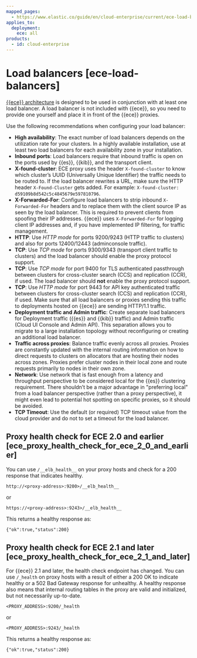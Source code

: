 ```yaml
---
mapped_pages:
  - https://www.elastic.co/guide/en/cloud-enterprise/current/ece-load-balancers.html
applies_to:
  deployment:
    ece: all
products:
  - id: cloud-enterprise
---
```


# Load balancers [ece-load-balancers]

[{{ece}} architecture](./ece-architecture.md) is designed to be used in conjunction with at least one load balancer. A load balancer is not included with {{ece}}, so you need to provide one yourself and place it in front of the {{ece}} proxies.

Use the following recommendations when configuring your load balancer:

* **High availability**: The exact number of load balancers depends on the utilization rate for your clusters. In a highly available installation, use at least two load balancers for each availability zone in your installation.
* **Inbound ports**: Load balancers require that inbound traffic is open on the ports used by {{es}}, {{kib}}, and the transport client.
* **X-found-cluster**: ECE proxy uses the header `X-found-cluster` to know which cluster’s UUID (Universally Unique Identifier) the traffic needs to be routed to. If the load balancer rewrites a URL, make sure the HTTP header `X-Found-Cluster` gets added. For example: `X-found-cluster: d59109b8d542c5c4845679e597810796`.
* **X-Forwarded-For**: Configure load balancers to strip inbound `X-Forwarded-For` headers and to replace them with the client source IP as seen by the load balancer. This is required to prevent clients from spoofing their IP addresses. {{ece}} uses `X-Forwarded-For` for logging client IP addresses and, if you have implemented IP filtering, for traffic management.
* **HTTP**: Use *HTTP mode* for ports 9200/9243 (HTTP traffic to clusters) and also for ports 12400/12443 (adminconsole traffic).
* **TCP**: Use *TCP mode* for ports 9300/9343 (transport client traffic to clusters) and the load balancer should enable the proxy protocol support.
* **TCP**: Use *TCP mode* for port 9400 for TLS authenticated passthrough between clusters for cross-cluster search (CCS) and replication (CCR), if used. The load balancer should **not** enable the proxy protocol support.
* **TCP**: Use *HTTP mode* for port 9443 for API key authenticated traffic between clusters for cross-cluster search (CCS) and replication (CCR), if used. Make sure that all load balancers or proxies sending this traffic to deployments hosted on {{ece}} are sending HTTP/1.1 traffic.
* **Deployment traffic and Admin traffic**: Create separate load balancers for Deployment traffic ({{es}} and {{kib}} traffic) and Admin traffic (Cloud UI Console and Admin API). This separation allows you to migrate to a large installation topology without reconfiguring or creating an additional load balancer.
* **Traffic across proxies**: Balance traffic evenly across all proxies. Proxies are constantly updated with the internal routing information on how to direct requests to clusters on allocators that are hosting their nodes across zones. Proxies prefer cluster nodes in their local zone and route requests primarily to nodes in their own zone.
* **Network**: Use network that is fast enough from a latency and throughput perspective to be considered local for the {{es}} clustering requirement. There shouldn’t be a major advantage in "preferring local" from a load balancer perspective (rather than a proxy perspective), it might even lead to potential hot spotting on specific proxies, so it should be avoided.
* **TCP Timeout**: Use the default (or required) TCP timeout value from the cloud provider and do not to set a timeout for the load balancer.


## Proxy health check for ECE 2.0 and earlier [ece_proxy_health_check_for_ece_2_0_and_earlier]

You can use `/__elb_health__` on your proxy hosts and check for a 200 response that indicates healthy.

```
http://<proxy-address>:9200>/__elb_health__
```

or

```
https://<proxy-address>:9243>/__elb_health__
```

This returns a healthy response as:

```
{"ok":true,"status":200}
```


## Proxy health check for ECE 2.1 and later [ece_proxy_health_check_for_ece_2_1_and_later]

For {{ece}} 2.1 and later, the health check endpoint has changed. You can use `/_health` on proxy hosts with a result of either a 200 OK to indicate healthy or a 502 Bad Gateway response for unhealthy. A healthy response also means that internal routing tables in the proxy are valid and initialized, but not necessarily up-to-date.

```
<PROXY_ADDRESS>:9200/_health
```

or

```
<PROXY_ADDRESS>:9243/_health
```

This returns a healthy response as:

```
{"ok":true,"status":200}
```
